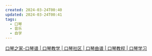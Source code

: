 ```yaml
---
created: 2024-03-24T00:40
updated: 2024-03-24T00:41
tags:
  - 口琴
  - 音乐
  - 自学
---
```

[口琴之家-口琴谱 | 口琴教学 | 口琴社区 | 口琴曲谱 | 口琴教程 | 口琴学习](https://www.kouqin.homes/)